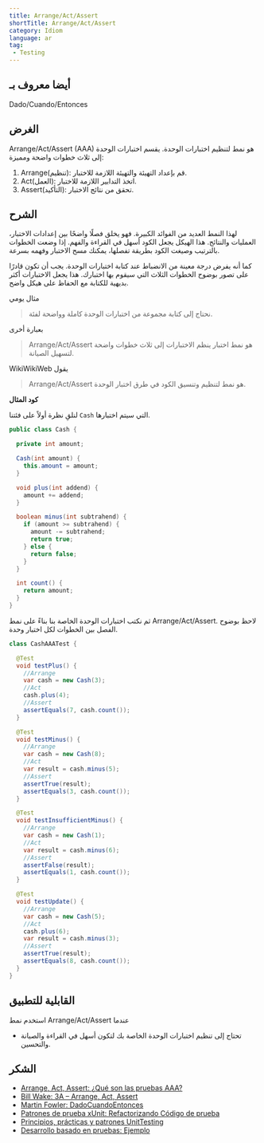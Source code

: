 ```yaml
---
title: Arrange/Act/Assert
shortTitle: Arrange/Act/Assert
category: Idiom
language: ar
tag:
 - Testing
---
```


## أيضا معروف بـ

Dado/Cuando/Entonces

## الغرض

Arrange/Act/Assert (AAA) هو نمط لتنظيم اختبارات الوحدة.
يقسم اختبارات الوحدة إلى ثلاث خطوات واضحة ومميزة:

1. Arrange(تنظيم): قم بإعداد التهيئة والتهيئة اللازمة للاختبار.
2. Act(العمل): اتخذ التدابير اللازمة للاختبار.
3. Assert(التأكيد): تحقق من نتائج الاختبار.

## الشرح

لهذا النمط العديد من الفوائد الكبيرة. فهو يخلق فصلًا واضحًا بين إعدادات الاختبار، العمليات والنتائج. هذا الهيكل يجعل الكود أسهل في القراءة والفهم. إذا
وضعت الخطوات بالترتيب وصيغت الكود بطريقة تفصلها، يمكنك مسح الاختبار وفهمه بسرعة.

كما أنه يفرض درجة معينة من الانضباط عند كتابة اختبارات الوحدة. يجب أن تكون قادرًا على تصور
بوضوح الخطوات الثلاث التي سيقوم بها اختبارك. هذا يجعل الاختبارات أكثر بديهية للكتابة مع الحفاظ على هيكل واضح.

مثال يومي

> نحتاج إلى كتابة مجموعة من اختبارات الوحدة كاملة وواضحة لفئة.

بعبارة أخرى

> Arrange/Act/Assert هو نمط اختبار ينظم الاختبارات إلى ثلاث خطوات واضحة لتسهيل
> الصيانة.

WikiWikiWeb يقول

> Arrange/Act/Assert هو نمط لتنظيم وتنسيق الكود في طرق اختبار الوحدة.

**كود المثال**

لنلقِ نظرة أولاً على فئتنا `Cash` التي سيتم اختبارها.


```java
public class Cash {

  private int amount;

  Cash(int amount) {
    this.amount = amount;
  }

  void plus(int addend) {
    amount += addend;
  }

  boolean minus(int subtrahend) {
    if (amount >= subtrahend) {
      amount -= subtrahend;
      return true;
    } else {
      return false;
    }
  }

  int count() {
    return amount;
  }
}
```

ثم نكتب اختبارات الوحدة الخاصة بنا بناءً على نمط Arrange/Act/Assert. لاحظ بوضوح الفصل بين الخطوات لكل اختبار وحدة.


```java
class CashAAATest {

  @Test
  void testPlus() {
    //Arrange
    var cash = new Cash(3);
    //Act
    cash.plus(4);
    //Assert
    assertEquals(7, cash.count());
  }

  @Test
  void testMinus() {
    //Arrange
    var cash = new Cash(8);
    //Act
    var result = cash.minus(5);
    //Assert
    assertTrue(result);
    assertEquals(3, cash.count());
  }

  @Test
  void testInsufficientMinus() {
    //Arrange
    var cash = new Cash(1);
    //Act
    var result = cash.minus(6);
    //Assert
    assertFalse(result);
    assertEquals(1, cash.count());
  }

  @Test
  void testUpdate() {
    //Arrange
    var cash = new Cash(5);
    //Act
    cash.plus(6);
    var result = cash.minus(3);
    //Assert
    assertTrue(result);
    assertEquals(8, cash.count());
  }
}
```

## القابلية للتطبيق

استخدم نمط Arrange/Act/Assert عندما

* تحتاج إلى تنظيم اختبارات الوحدة الخاصة بك لتكون أسهل في القراءة والصيانة والتحسين.

## الشكر

* [Arrange, Act, Assert: ¿Qué son las pruebas AAA?](https://blog.ncrunch.net/post/arrange-act-assert-aaa-testing.aspx)
* [Bill Wake: 3A – Arrange, Act, Assert](https://xp123.com/articles/3a-arrange-act-assert/)
* [Martin Fowler: DadoCuandoEntonces](https://martinfowler.com/bliki/GivenWhenThen.html)
* [Patrones de prueba xUnit: Refactorizando Código de prueba](https://www.amazon.com/gp/product/0131495054/ref=as_li_qf_asin_il_tl?ie=UTF8&tag=javadesignpat-20&creative=9325&linkCode=as2&creativeASIN=0131495054&linkId=99701e8f4af2f63d0bcf50)
* [Principios, prácticas y patrones UnitTesting](https://www.amazon.com/gp/product/1617296279/ref=as_li_qf_asin_il_tl?ie=UTF8&tag=javadesignpat-20&creative=9325&linkCode=as2&creativeASIN=1617296279&linkId=74c75cfae3a5aaccae3a5a)
* [Desarrollo basado en pruebas: Ejemplo](https://www.amazon.com/gp/product/0321146530/ref=as_li_qf_asin_il_tl?ie=UTF8&tag=javadesignpat-20&creative=9325&linkCode=as2&creativeASIN=0321146530&linkId=5c63a93d8c1175b47caef50875)
